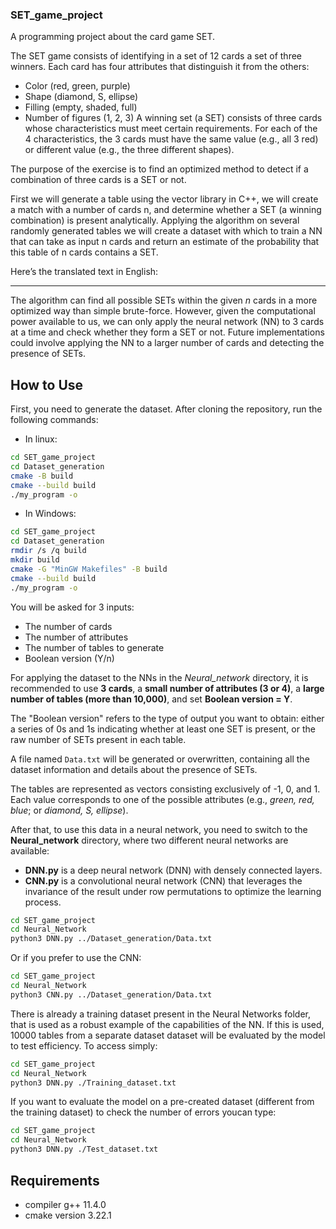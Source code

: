 ### SET_game_project
A programming project about the card game SET.

The SET game consists of identifying in a set of 12 cards a set of three winners. Each card has four attributes that distinguish it from the others:
 - Color (red, green, purple)
 - Shape (diamond, S, ellipse)
 - Filling (empty, shaded, full)
 - Number of figures (1, 2, 3)
A winning set (a SET) consists of three cards whose characteristics must meet certain requirements. For each of the 4 characteristics, the 3 cards
must have the same value (e.g., all 3 red) or different value (e.g., the three different shapes).

The purpose of the exercise is to find an optimized method to detect if a combination of three cards is a SET or not. 

First we will generate a table using the vector library in C++, we will create a match with a  number of cards n, and determine whether
a SET (a winning combination) is present analytically. Applying the algorithm on several randomly generated tables we will create a dataset with which to
train a NN that can take as input n cards and return an estimate of the probability that this table of n cards contains a SET.

Here’s the translated text in English:  

---

The algorithm can find all possible SETs within the given *n* cards in a more optimized way than simple brute-force. However, given the computational power available to us, we can only apply the neural network (NN) to 3 cards at a time and check whether they form a SET or not. Future implementations could involve applying the NN to a larger number of cards and detecting the presence of SETs.  

## **How to Use**  

First, you need to generate the dataset. After cloning the repository, run the following commands:  

- In linux:

```bash
cd SET_game_project
cd Dataset_generation
cmake -B build
cmake --build build
./my_program -o
```

- In Windows:

```bash
cd SET_game_project
cd Dataset_generation
rmdir /s /q build
mkdir build
cmake -G "MinGW Makefiles" -B build
cmake --build build
./my_program -o
```

You will be asked for 3 inputs:  
- The number of cards  
- The number of attributes  
- The number of tables to generate  
- Boolean version (Y/n)  

For applying the dataset to the NNs in the *Neural_network* directory, it is recommended to use **3 cards**, a **small number of attributes (3 or 4)**, a **large number of tables (more than 10,000)**, and set **Boolean version = Y**.  

The "Boolean version" refers to the type of output you want to obtain: either a series of 0s and 1s indicating whether at least one SET is present, or the raw number of SETs present in each table.  

A file named `Data.txt` will be generated or overwritten, containing all the dataset information and details about the presence of SETs.  

The tables are represented as vectors consisting exclusively of -1, 0, and 1. Each value corresponds to one of the possible attributes (e.g., *green, red, blue*; or *diamond, S, ellipse*).

After that, to use this data in a neural network, you need to switch to the **Neural_network** directory, where two different neural networks are available:  

- **DNN.py** is a deep neural network (DNN) with densely connected layers.  
- **CNN.py** is a convolutional neural network (CNN) that leverages the invariance of the result under row permutations to optimize the learning process.

```bash
cd SET_game_project
cd Neural_Network
python3 DNN.py ../Dataset_generation/Data.txt
```

Or if you prefer to use the CNN:

```bash
cd SET_game_project
cd Neural_Network
python3 CNN.py ../Dataset_generation/Data.txt
```

There is already a training dataset present in the Neural Networks folder, that is used as a robust example of the capabilities of the NN. If this is used, 10000 tables from a separate dataset dataset will be evaluated by the model to test efficiency. To access simply:

```bash
cd SET_game_project
cd Neural_Network
python3 DNN.py ./Training_dataset.txt
```

If you want to evaluate the model on a pre-created dataset (different from the training dataset) to check the number of errors youcan type:

```bash
cd SET_game_project
cd Neural_Network
python3 DNN.py ./Test_dataset.txt
```

## Requirements
- compiler g++ 11.4.0
- cmake version 3.22.1
